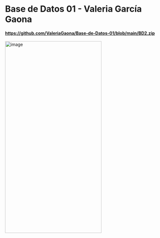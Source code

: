 # Base de Datos 01 - Valeria García Gaona

#### https://github.com/ValeriaGaona/Base-de-Datos-01/blob/main/BD2.zip



<img width="316" height="629" alt="image" src="https://github.com/user-attachments/assets/c379cc49-8028-4daf-8ebd-afa626c5f237" />
